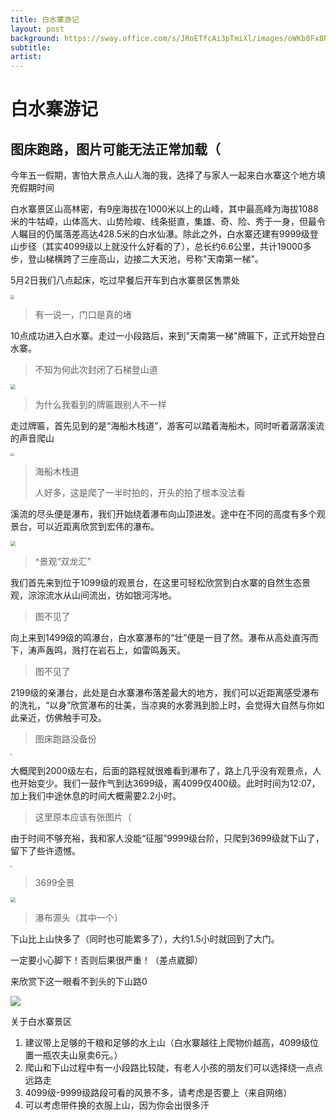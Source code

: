 ```yaml
---
title: 白水寨游记
layout: post
background: https://sway.office.com/s/JRoETfcAi3pTmiXl/images/oWKb8Fx8NzW0y9?quality=1920&allowAnimation=true
subtitle: 
artist:
---
```


#  白水寨游记
## 图床跑路，图片可能无法正常加载（

今年五一假期，害怕大景点人山人海的我，选择了与家人一起来白水寨这个地方填充假期时间

白水寨景区山高林密，有9座海拔在1000米以上的山峰，其中最高峰为海拔1088米的牛牯嶂，山体高大、山势险峻、线条挺直，集雄、奇、险、秀于一身，但最令人瞩目的仍属落差高达428.5米的白水仙瀑。除此之外，白水寨还建有9999级登山步径（其实4099级以上就没什么好看的了），总长约6.6公里，共计19000多步，登山梯横跨了三座高山，边接二大天池，号称"天南第一梯"。

5月2日我们八点起床，吃过早餐后开车到白水寨景区售票处

<img src="https://sway.office.com/s/JRoETfcAi3pTmiXl/images/zMupJdDcA1Zzc8?quality=1920&allowAnimation=true" style="zoom:40%;" />

> 有一说一，门口是真的堵
>

10点成功进入白水寨。走过一小段路后，来到"天南第一梯"牌匾下，正式开始登白水寨。

> 不知为何此次封闭了石梯登山道

<img src="https://sway.office.com/s/JRoETfcAi3pTmiXl/images/U8-QFkK13RbMtW?quality=1920&allowAnimation=true" style="zoom:50%;" />

> 为什么我看到的牌匾跟别人不一样 

走过牌匾，首先见到的是“海船木栈道”，游客可以踏着海船木，同时听着潺潺溪流的声音爬山

<img src="https://sway.office.com/s/JRoETfcAi3pTmiXl/images/mm336X_enU_Q_s?quality=1920&allowAnimation=true" style="zoom:35%;" />

> 海船木栈道
>
> 人好多，这是爬了一半时拍的，开头的拍了根本没法看 

溪流的尽头便是瀑布，我们开始绕着瀑布向山顶进发。途中在不同的高度有多个观景台，可以近距离欣赏到宏伟的瀑布。

<img src="https://sway.office.com/s/JRoETfcAi3pTmiXl/images/VGC3DyOeUGDMSA?quality=1920&allowAnimation=true" style="zoom:50%;" />

> ^景观“双龙汇” 

我们首先来到位于1099级的观景台，在这里可轻松欣赏到白水寨的自然生态景观，淙淙流水从山间流出，彷如银河泻地。

> 图不见了

向上来到1499级的鸣瀑台，白水寨瀑布的“壮”便是一目了然。瀑布从高处直泻而下，涛声轰鸣，溅打在岩石上，如雷鸣轰天。

> 图不见了

2199级的亲瀑台，此处是白水寨瀑布落差最大的地方，我们可以近距离感受瀑布的洗礼，“以身”欣赏瀑布的壮美，当凉爽的水雾溅到脸上时，会觉得大自然与你如此亲近，仿佛触手可及。

> 图床跑路没备份

<img src="https://sway.office.com/s/JRoETfcAi3pTmiXl/images/-VR7QtgmiUAnNB?quality=1920&allowAnimation=true" style="zoom:20%;" />

大概爬到2000级左右，后面的路程就很难看到瀑布了，路上几乎没有观景点，人也开始变少。我们一鼓作气到达3699级，离4099仅400级。此时时间为12:07，加上我们中途休息的时间大概需要2.2小时。

> 这里原本应该有张图片（

由于时间不够充裕，我和家人没能“征服”9999级台阶，只爬到3699级就下山了，留下了些许遗憾。

<img src="https://sway.office.com/s/JRoETfcAi3pTmiXl/images/iwgkjLPj0-kZAF?quality=1920&allowAnimation=true" style="zoom:20%;" />

> 3699全景

<img src="https://sway.office.com/s/JRoETfcAi3pTmiXl/images/FYy-TVjXWOk60S?quality=1920&allowAnimation=true" style="zoom:50%;" />

> 瀑布源头（其中一个）

下山比上山快多了（同时也可能累多了），大约1.5小时就回到了大门。

一定要小心脚下！否则后果很严重！（差点崴脚）

来欣赏下这一眼看不到头的下山路0

![](https://sway.office.com/s/JRoETfcAi3pTmiXl/images/VGPyauWQkDsdhA?quality=1920&allowAnimation=true)

关于白水寨景区

1. 建议带上足够的干粮和足够的水上山（白水寨越往上爬物价越高，4099级位置一瓶农夫山泉卖6元。）
2. 爬山和下山过程中有一小段路比较陡，有老人小孩的朋友们可以选择绕一点点远路走
3. 4099级-9999级路段可看的风景不多，请考虑是否要上（来自网络）
4. 可以考虑带件换的衣服上山，因为你会出很多汗
